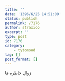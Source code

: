 ```yaml
---
title: ''
date: '1396/6/25 14:51:00'
status: publish
permalink: /7176
author: straxico
excerpt: ''
type: post
id: 7176
category:
    - tytomood
tag: []
post_format: []
---
```

زوالِ خاطره ها